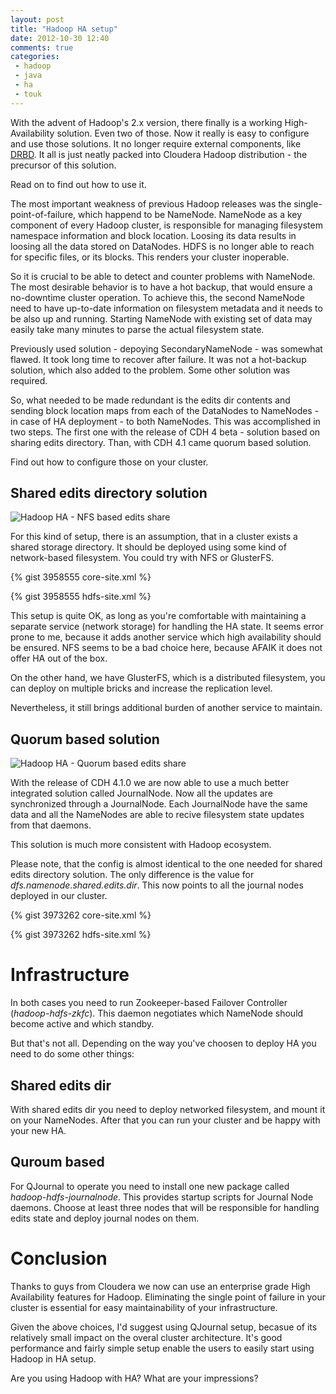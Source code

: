 ```yaml
---
layout: post
title: "Hadoop HA setup"
date: 2012-10-30 12:40
comments: true
categories: 
 - hadoop 
 - java  
 - ha
 - touk
---
```


With the advent of Hadoop's 2.x version, there finally is a working
High-Availability solution. Even two of those. Now it really is easy to
configure and use those solutions. It no longer require external
components, like
[DRBD](http://blog.cloudera.com/blog/2009/07/hadoop-ha-configuration/).
It all is just neatly packed into Cloudera Hadoop distribution - the
precursor of this solution.

Read on to find out how to use it.

<!-- more -->

The most important weakness of previous Hadoop releases was the
single-point-of-failure, which happend to be NameNode. NameNode as a key
component of every Hadoop cluster, is responsible for managing
filesystem namespace information and block location. Loosing its data results in loosing all the data
stored on DataNodes. HDFS is no longer able to reach for specific files,
or its blocks. This renders your cluster inoperable. 

So it is crucial to be able to detect and counter problems with NameNode. 
The most desirable behavior is to have a hot backup, that would ensure
a no-downtime cluster operation. To achieve this, the second NameNode
need to have up-to-date information on filesystem metadata and it needs
to be also up and running. Starting NameNode with existing set of data
may easily take many minutes to parse the actual filesystem state. 

Previously used solution - depoying SecondaryNameNode - was somewhat
flawed. It took long time to recover after failure. It was not a
hot-backup solution, which also added to the problem. Some other
solution was required.

So, what needed to be made redundant is the edits dir contents and
sending block location maps from each of the DataNodes to NameNodes -
in case of HA deployment - to both NameNodes. This was accomplished in
two steps. The first one with the release of CDH 4 beta - solution based
on sharing edits directory. Than, with CDH 4.1 came quorum based solution. 

Find out how to configure those on your cluster.

Shared edits directory solution
------------------------------

![Hadoop HA - NFS based edits share](http://blog.innovative-labs.com/blog/hadoop_ha-nfs.png)

For this kind of setup, there is an assumption, that in a cluster exists
a shared storage directory. It should be deployed using some kind of
network-based filesystem. You could try with NFS or GlusterFS.

{% gist 3958555  core-site.xml %}

{% gist 3958555  hdfs-site.xml %}

This setup is quite OK, as long as you're comfortable with maintaining a
separate service (network storage) for handling the HA state. It seems
error prone to me, because it adds another service which high
availability should be ensured. NFS seems to be a bad choice here,
because AFAIK it does not offer HA out of the box. 

On the other hand, we have GlusterFS, which is a distributed filesystem,
you can deploy on multiple bricks and increase the replication level.

Nevertheless, it still brings additional burden of another service to
maintain.

Quorum based solution
--------------------

![Hadoop HA - Quorum based edits share](http://blog.innovative-labs.com/blog/hadoop_ha-quorum.png)

With the release of CDH 4.1.0 we are now able to use a much better
integrated solution called JournalNode. Now all the updates are
synchronized through a JournalNode. Each JournalNode have the same data
and all the NameNodes are able to recive filesystem state updates from
that daemons.

This solution is much more consistent with Hadoop ecosystem.

Please note, that the config is almost identical to the one needed for
shared edits directory solution. The only difference is the value for
*dfs.namenode.shared.edits.dir*. This now points to all the journal
nodes deployed in our cluster.

{% gist 3973262 core-site.xml %}

{% gist 3973262 hdfs-site.xml %}

Infrastructure
=============

In both cases you need to run Zookeeper-based Failover Controller
(*hadoop-hdfs-zkfc*). This daemon negotiates which NameNode should
become active and which standby.

But that's not all. Depending on the way you've choosen to deploy HA you
need to do some other things:

Shared edits dir
---------------

With shared edits dir you need to deploy networked filesystem, and mount
it on your NameNodes. After that you can run your cluster and be happy
with your new HA.

Quroum based
-----------

For QJournal to operate you need to install one new package called
*hadoop-hdfs-journalnode*. This provides startup scripts for Journal
Node daemons. Choose at least three nodes that will be responsible for
handling edits state and deploy journal nodes on them.

Conclusion
==========

Thanks to guys from Cloudera we now can use an enterprise grade High
Availability features for Hadoop. Eliminating the single point of
failure in your cluster is essential for easy maintainability of your
infrastructure.

Given the above choices, I'd suggest using QJournal setup, becasue of
its relatively small impact on the overal cluster architecture. It's
good performance and fairly simple setup enable the users to easily
start using Hadoop in HA setup.

Are you using Hadoop with HA? What are your impressions?
